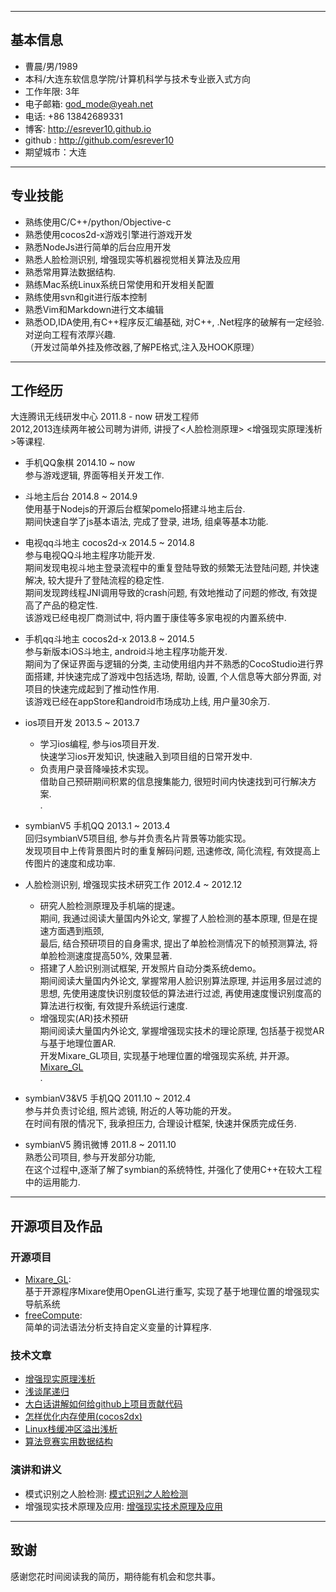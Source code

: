 ----------

## 基本信息

* 曹晨/男/1989  
* 本科/大连东软信息学院/计算机科学与技术专业嵌入式方向  
* 工作年限: 3年  
* 电子邮箱: <god_mode@yeah.net>  
* 电话: +86 13842689331  
* 博客: <http://esrever10.github.io>  
* github : <http://github.com/esrever10>  
* 期望城市：大连  

----------

## 专业技能

* 熟练使用C/C++/python/Objective-c  
* 熟悉使用cocos2d-x游戏引擎进行游戏开发  
* 熟悉NodeJs进行简单的后台应用开发  
* 熟悉人脸检测识别, 增强现实等机器视觉相关算法及应用  
* 熟悉常用算法数据结构.  
* 熟练Mac系统Linux系统日常使用和开发相关配置  
* 熟练使用svn和git进行版本控制  
* 熟悉Vim和Markdown进行文本编辑  
* 熟悉OD,IDA使用,有C++程序反汇编基础, 对C++, .Net程序的破解有一定经验.  
  对逆向工程有浓厚兴趣.  
（开发过简单外挂及修改器,了解PE格式,注入及HOOK原理）  

----------

## 工作经历  

大连腾讯无线研发中心  2011.8 - now 研发工程师  
2012,2013连续两年被公司聘为讲师, 讲授了<人脸检测原理> <增强现实原理浅析>等课程.  

+ 手机QQ象棋 2014.10 ~ now  
  参与游戏逻辑, 界面等相关开发工作.  

+ 斗地主后台 2014.8 ~ 2014.9  
  使用基于Nodejs的开源后台框架pomelo搭建斗地主后台.  
  期间快速自学了js基本语法, 完成了登录, 进场, 组桌等基本功能.  

+ 电视qq斗地主 cocos2d-x 2014.5 ~ 2014.8  
  参与电视QQ斗地主程序功能开发.   
  期间发现电视斗地主登录流程中的重复登陆导致的频繁无法登陆问题, 并快速解决, 较大提升了登陆流程的稳定性.  
  期间发现跨线程JNI调用导致的crash问题, 有效地推动了问题的修改, 有效提高了产品的稳定性.  
  该游戏已经电视厂商测试中, 将内置于康佳等多家电视的内置系统中.  

+ 手机qq斗地主 cocos2d-x 2013.8 ~ 2014.5  
  参与新版本iOS斗地主, android斗地主程序功能开发.  
  期间为了保证界面与逻辑的分类, 主动使用组内并不熟悉的CocoStudio进行界面搭建, 
  并快速完成了游戏中包括选场, 帮助, 设置, 个人信息等大部分界面, 对项目的快速完成起到了推动性作用.  
  该游戏已经在appStore和android市场成功上线, 用户量30余万.  

+ ios项目开发 2013.5 ~ 2013.7  
  - 学习ios编程, 参与ios项目开发.  
    快速学习ios开发知识, 快速融入到项目组的日常开发中.  
  - 负责用户录音降噪技术实现。  
    借助自己预研期间积累的信息搜集能力, 很短时间内快速找到可行解决方案.    
.
+ symbianV5 手机QQ 2013.1 ~ 2013.4  
  回归symbianV5项目组, 参与并负责名片背景等功能实现。  
  发现项目中上传背景图片时的重复解码问题, 迅速修改, 简化流程, 有效提高上传图片的速度和成功率.  

+ 人脸检测识别, 增强现实技术研究工作  2012.4 ~ 2012.12  
  - 研究人脸检测原理及手机端的提速。  
    期间, 我通过阅读大量国内外论文, 掌握了人脸检测的基本原理, 但是在提速方面遇到瓶颈,  
    最后, 结合预研项目的自身需求, 提出了单脸检测情况下的帧预测算法, 将单脸检测速度提高50%, 效果显著.  
  - 搭建了人脸识别测试框架, 开发照片自动分类系统demo。  
    期间阅读大量国内外论文, 掌握常用人脸识别算法原理, 并运用多层过滤的思想, 
    先使用速度快识别度较低的算法进行过滤, 再使用速度慢识别度高的算法进行权衡, 有效提升系统运行速度.  
  - 增强现实(AR)技术预研  
    期间阅读大量国内外论文, 掌握增强现实技术的理论原理, 包括基于视觉AR与基于地理位置AR.  
    开发Mixare_GL项目, 实现基于地理位置的增强现实系统, 并开源。[Mixare_GL](https://github.com/esrever10/Mixare_GL)  
.
+ symbianV3&V5 手机QQ 2011.10 ~ 2012.4  
  参与并负责讨论组, 照片滤镜, 附近的人等功能的开发。  
  在时间有限的情况下, 我承担压力, 合理设计框架, 快速并保质完成任务.  

+ symbianV5 腾讯微博  2011.8 ~ 2011.10  
  熟悉公司项目, 参与开发部分功能,  
  在这个过程中,逐渐了解了symbian的系统特性, 并强化了使用C++在较大工程中的运用能力.  

----------

## 开源项目及作品
### 开源项目
 
 - [Mixare_GL](https://github.com/esrever10/Mixare_GL):  
   基于开源程序Mixare使用OpenGL进行重写, 实现了基于地理位置的增强现实导航系统  
 - [freeCompute](https://github.com/esrever10/freeCompute):  
   简单的词法语法分析支持自定义变量的计算程序.  

### 技术文章

- [增强现实原理浅析](http://t.cn/Rz61TXj)  
- [浅谈尾递归](http://t.cn/Rz61RTa)  
- [大白话讲解如何给github上项目贡献代码](http://t.cn/Rz61u5d)  
- [怎样优化内存使用(cocos2dx)](http://t.cn/Rz61rUz)  
- [Linux栈缓冲区溢出浅析](http://t.cn/Rz61Dlq)  
- [算法竞赛实用数据结构](http://t.cn/Rz61shh)  

### 演讲和讲义

- 模式识别之人脸检测: [模式识别之人脸检测](http://t.cn/Rz6BJzl)  
- 增强现实技术原理及应用: [增强现实技术原理及应用](http://t.cn/Rz6BtgP)   

----------

## 致谢
感谢您花时间阅读我的简历，期待能有机会和您共事。
